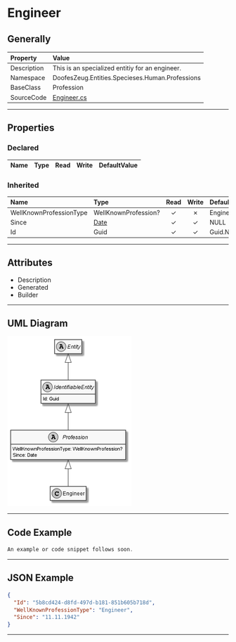 ﻿# Engineer

## Generally

|Property|Value|
|:-|:-|
|Description|This is an specialized entitiy for an engineer.|
|Namespace|DoofesZeug.Entities.Specieses.Human.Professions|
|BaseClass|Profession|
|SourceCode|[Engineer.cs](../../../../DoofesZeug.Library/Src/Entities/Specieses/Human/Professions/Engineer.cs)|

---

## Properties

### Declared

|Name|Type|Read|Write|DefaultValue|
|:---|:---|:--:|:---:|:-----------|

### Inherited

|Name|Type|Read|Write|DefaultValue|
|:---|:---|:--:|:---:|:-----------|
|WellKnownProfessionType|WellKnownProfession?|&#x2713;|&#x2717;|Engineer|
|Since|[Date](../../Entities/DoofesZeug.Entities.DateAndTime/Date.md)|&#x2713;|&#x2713;|NULL|
|Id|Guid|&#x2713;|&#x2713;|Guid.NewGuid()|

---

## Attributes

- Description
- Generated
- Builder

---

## UML Diagram

![Engineer.png](./Engineer.png "Engineer")

---

## Code Example

```cs
An example or code snippet follows soon.
```

---

## JSON Example

```json
{
  "Id": "5b8cd424-d8fd-497d-b181-851b605b718d",
  "WellKnownProfessionType": "Engineer",
  "Since": "11.11.1942"
}
```

---

